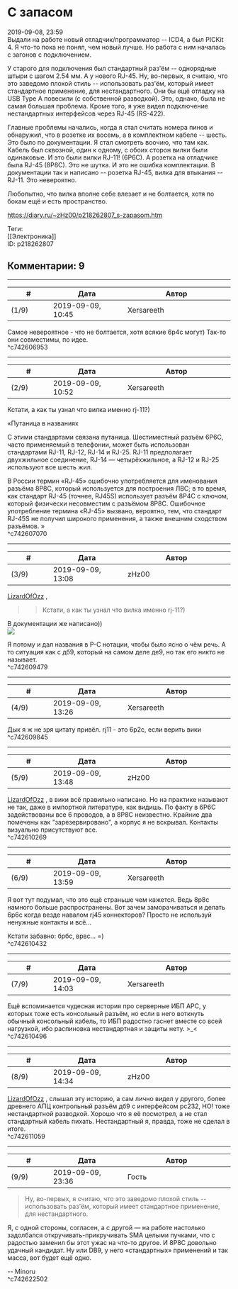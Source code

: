С запасом
=========

  
2019-09-08, 23:59  
 Выдали на работе новый отладчик/программатор -- ICD4, а был PICKit 4. Я что-то пока не понял, чем новый лучше. Но работа с ним началась с загонов с подключением.   
   
 У старого для подключения был стандартный раз'ём -- однорядные штыри с шагом 2.54 мм. А у нового RJ-45. Ну, во-первых, я считаю, что это заведомо плохой стиль -- использовать раз'ём, который имеет стандартное применение, для нестандартного. Они бы ещё отладку на USB Type A повесили (с собственной разводкой). Это, однако, была не самая большая проблема. Кроме того, я уже видел подключение нестандартных интерфейсов через RJ-45 (RS-422).   
   
 Главные проблемы начались, когда я стал считать номера пинов и обнаружил, что в розетке их восемь, а в комплектном кабеле -- шесть. Это было по документации. Я стал смотреть воочию, что там как. Кабель был сквозной, один к одному, с обоих сторон вилки были одинаковые. И это были вилки RJ-11! (6P6C). А розетка на отладчике была RJ-45 (8P8C). Это не шутка. И это не ошибка комплектации. В документации так и написано -- розетка RJ-45, вилка для втыкания -- RJ-11. Это невероятно.   
   
 Любопытно, что вилка вполне себе влезает и не болтается, хотя по бокам ещё и есть пространство.   
  
<https://diary.ru/~zHz00/p218262807_s-zapasom.htm>  
  
Теги:  
[[Электроника]]  
ID: p218262807  


Комментарии: 9
--------------

  


---



|         #         |              Дата              |                     Автор                     |           ID           |
| --- | --- | --- | --- |
| (1/9) | 2019-09-09, 10:45 | Xersareeth | c742606953 |

  
 Самое невероятное - что не болтается, хотя всякие 6p4c могут) Так-то они совместимы, по идее.   
 ^c742606953

---



|         #         |              Дата              |                     Автор                     |           ID           |
| --- | --- | --- | --- |
| (2/9) | 2019-09-09, 10:52 | Xersareeth | c742607070 |

  
 Кстати, а как ты узнал что вилка именно rj-11?)   
   
 «Путаница в названиях   
   
 С этими стандартами связана путаница. Шестиместный разъём 6P6C, часто применяемый в телефонии, может быть использован стандартами RJ-11, RJ-12, RJ-14 и RJ-25. RJ-11 предполагает двухжильное соединение, RJ-14 — четырёхжильное, а RJ-12 и RJ-25 используют все шесть жил.   
   
 В России термин «RJ-45» ошибочно употребляется для именования разъёма 8P8C, который используется для построения ЛВС; в то время, как стандарт RJ-45 (точнее, RJ45S) использует разъём 8P4C с ключом, который физически несовместим с разъёмом 8P8C. Ошибочное употребление термина «RJ-45» вызвано, вероятно, тем, что стандарт RJ-45S не получил широкого применения, а также внешним сходством разъёмов. »   
 ^c742607070

---



|         #         |              Дата              |                     Автор                     |           ID           |
| --- | --- | --- | --- |
| (3/9) | 2019-09-09, 13:08 | zHz00 | c742609479 |

  
  [LizardOfOzz](http://LizardsBurrow.diary.ru "One more night")  ,   
 >>Кстати, а как ты узнал что вилка именно rj-11?)   
   
 В документации же написано))   
  ![](https://i.imgur.com/7HNq2gZ.png)    
   
 Я потому и дал названия в P-C нотации, чтобы было ясно о чём речь. А то ситуация как с дб9, который на самом деле де9, но так его никто не называет.   
 ^c742609479

---



|         #         |              Дата              |                     Автор                     |           ID           |
| --- | --- | --- | --- |
| (4/9) | 2019-09-09, 13:26 | Xersareeth | c742609845 |

  
 Дык я ж не зря цитату привёл. rj11 - это 6p2c, если верить вики   
 ^c742609845

---



|         #         |              Дата              |                     Автор                     |           ID           |
| --- | --- | --- | --- |
| (5/9) | 2019-09-09, 13:48 | zHz00 | c742610269 |

  
  [LizardOfOzz](http://LizardsBurrow.diary.ru "One more night")  , в вики всё правильно написано. Но на практике называют не так, даже в импортной литературе, как видишь. По факту в 6P6C задействованы все 6 проводов, а в 8P8C неизвестно. Крайние два помечены как "зарезервировано", а корпус я не вскрывал. Контакты визуально присутствуют все.   
 ^c742610269

---



|         #         |              Дата              |                     Автор                     |           ID           |
| --- | --- | --- | --- |
| (6/9) | 2019-09-09, 13:59 | Xersareeth | c742610432 |

  
 Я вот тут подумал, что это ещё страньше чем кажется. Ведь 8p8c намного больше распространены. Вот зачем заморачиваться и делать 6p6c когда везде навалом rj45 коннекторов? Просто не используй ненужные контакты и всё...   
   
 Кстати забавно: брбс, врвс... =)   
 ^c742610432

---



|         #         |              Дата              |                     Автор                     |           ID           |
| --- | --- | --- | --- |
| (7/9) | 2019-09-09, 14:03 | Xersareeth | c742610496 |

  
 Ещё вспоминается чудесная история про серверные ИБП APC, у которых тоже есть консольный разъём, но если в него воткнуть обычный консольный кабель, то ИБП радостно гаснет вместе со всей нагрузкой, ибо распиновка нестандартная и защиты нету. >\_<   
 ^c742610496

---



|         #         |              Дата              |                     Автор                     |           ID           |
| --- | --- | --- | --- |
| (8/9) | 2019-09-09, 14:34 | zHz00 | c742611059 |

  
  [LizardOfOzz](http://LizardsBurrow.diary.ru "One more night")  , слышал эту историю, а сам лично видел у другого, более древнего АПЦ контрольный разъём дб9 с интерфейсом рс232, НО! тоже нестандартной разводкой. Хорошо что я её посмотрел, а не стал стандартный кабель пихать. Нестандартный я, правда, тоже не сделал в итоге.   
 ^c742611059

---



|         #         |              Дата              |                     Автор                     |           ID           |
| --- | --- | --- | --- |
| (9/9) | 2019-09-09, 23:36 | Гость | c742622502 |

  
 > Ну, во-первых, я считаю, что это заведомо плохой стиль -- использовать раз'ём, который имеет стандартное применение, для нестандартного.   
   
 Я, с одной стороны, согласен, а с другой — на работе настолько задолбался откручивать-прикручивать SMA целыми пучками, что с радостью заменил бы этот ужас на что-то другое. И 8P8C довольно удачный кандидат. Ну или DB9, у него «стандартных» применений и так масса, вот будет ещё одно.   
   
 -- Minoru   
 ^c742622502